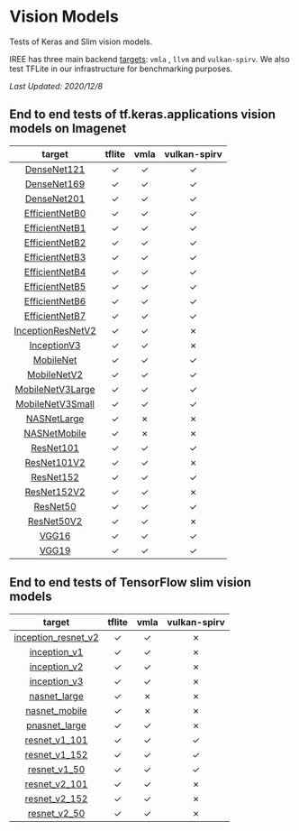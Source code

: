 # Vision Models

Tests of Keras and Slim vision models.

IREE has three main backend
[targets](https://github.com/google/iree/tree/main/iree/compiler/Dialect/HAL/Target):
`vmla` , `llvm` and `vulkan-spirv`. We also test TFLite in our
infrastructure for benchmarking purposes.

*Last Updated: 2020/12/8*

## End to end tests of tf.keras.applications vision models on Imagenet

|                                                               target                                                              |                    tflite                    |                     vmla                     |                 vulkan-spirv                 |
|:---------------------------------------------------------------------------------------------------------------------------------:|:--------------------------------------------:|:--------------------------------------------:|:--------------------------------------------:|
|    [DenseNet121](https://github.com/google/iree/tree/main/integrations/tensorflow/e2e/keras/applications/vision_model_test.py)    | <span class="success-table-element">✓</span> | <span class="success-table-element">✓</span> | <span class="success-table-element">✓</span> |
|    [DenseNet169](https://github.com/google/iree/tree/main/integrations/tensorflow/e2e/keras/applications/vision_model_test.py)    | <span class="success-table-element">✓</span> | <span class="success-table-element">✓</span> | <span class="success-table-element">✓</span> |
|    [DenseNet201](https://github.com/google/iree/tree/main/integrations/tensorflow/e2e/keras/applications/vision_model_test.py)    | <span class="success-table-element">✓</span> | <span class="success-table-element">✓</span> | <span class="success-table-element">✓</span> |
|   [EfficientNetB0](https://github.com/google/iree/tree/main/integrations/tensorflow/e2e/keras/applications/vision_model_test.py)  | <span class="success-table-element">✓</span> | <span class="success-table-element">✓</span> | <span class="success-table-element">✓</span> |
|   [EfficientNetB1](https://github.com/google/iree/tree/main/integrations/tensorflow/e2e/keras/applications/vision_model_test.py)  | <span class="success-table-element">✓</span> | <span class="success-table-element">✓</span> | <span class="success-table-element">✓</span> |
|   [EfficientNetB2](https://github.com/google/iree/tree/main/integrations/tensorflow/e2e/keras/applications/vision_model_test.py)  | <span class="success-table-element">✓</span> | <span class="success-table-element">✓</span> | <span class="success-table-element">✓</span> |
|   [EfficientNetB3](https://github.com/google/iree/tree/main/integrations/tensorflow/e2e/keras/applications/vision_model_test.py)  | <span class="success-table-element">✓</span> | <span class="success-table-element">✓</span> | <span class="success-table-element">✓</span> |
|   [EfficientNetB4](https://github.com/google/iree/tree/main/integrations/tensorflow/e2e/keras/applications/vision_model_test.py)  | <span class="success-table-element">✓</span> | <span class="success-table-element">✓</span> | <span class="success-table-element">✓</span> |
|   [EfficientNetB5](https://github.com/google/iree/tree/main/integrations/tensorflow/e2e/keras/applications/vision_model_test.py)  | <span class="success-table-element">✓</span> | <span class="success-table-element">✓</span> | <span class="success-table-element">✓</span> |
|   [EfficientNetB6](https://github.com/google/iree/tree/main/integrations/tensorflow/e2e/keras/applications/vision_model_test.py)  | <span class="success-table-element">✓</span> | <span class="success-table-element">✓</span> | <span class="success-table-element">✓</span> |
|   [EfficientNetB7](https://github.com/google/iree/tree/main/integrations/tensorflow/e2e/keras/applications/vision_model_test.py)  | <span class="success-table-element">✓</span> | <span class="success-table-element">✓</span> | <span class="success-table-element">✓</span> |
| [InceptionResNetV2](https://github.com/google/iree/tree/main/integrations/tensorflow/e2e/keras/applications/vision_model_test.py) | <span class="success-table-element">✓</span> | <span class="success-table-element">✓</span> | <span class="failure-table-element">✗</span> |
|    [InceptionV3](https://github.com/google/iree/tree/main/integrations/tensorflow/e2e/keras/applications/vision_model_test.py)    | <span class="success-table-element">✓</span> | <span class="success-table-element">✓</span> | <span class="failure-table-element">✗</span> |
|     [MobileNet](https://github.com/google/iree/tree/main/integrations/tensorflow/e2e/keras/applications/vision_model_test.py)     | <span class="success-table-element">✓</span> | <span class="success-table-element">✓</span> | <span class="success-table-element">✓</span> |
|    [MobileNetV2](https://github.com/google/iree/tree/main/integrations/tensorflow/e2e/keras/applications/vision_model_test.py)    | <span class="success-table-element">✓</span> | <span class="success-table-element">✓</span> | <span class="success-table-element">✓</span> |
|  [MobileNetV3Large](https://github.com/google/iree/tree/main/integrations/tensorflow/e2e/keras/applications/vision_model_test.py) | <span class="success-table-element">✓</span> | <span class="success-table-element">✓</span> | <span class="success-table-element">✓</span> |
|  [MobileNetV3Small](https://github.com/google/iree/tree/main/integrations/tensorflow/e2e/keras/applications/vision_model_test.py) | <span class="success-table-element">✓</span> | <span class="success-table-element">✓</span> | <span class="success-table-element">✓</span> |
|    [NASNetLarge](https://github.com/google/iree/tree/main/integrations/tensorflow/e2e/keras/applications/vision_model_test.py)    | <span class="success-table-element">✓</span> | <span class="failure-table-element">✗</span> | <span class="failure-table-element">✗</span> |
|    [NASNetMobile](https://github.com/google/iree/tree/main/integrations/tensorflow/e2e/keras/applications/vision_model_test.py)   | <span class="success-table-element">✓</span> | <span class="failure-table-element">✗</span> | <span class="failure-table-element">✗</span> |
|     [ResNet101](https://github.com/google/iree/tree/main/integrations/tensorflow/e2e/keras/applications/vision_model_test.py)     | <span class="success-table-element">✓</span> | <span class="success-table-element">✓</span> | <span class="success-table-element">✓</span> |
|    [ResNet101V2](https://github.com/google/iree/tree/main/integrations/tensorflow/e2e/keras/applications/vision_model_test.py)    | <span class="success-table-element">✓</span> | <span class="success-table-element">✓</span> | <span class="failure-table-element">✗</span> |
|     [ResNet152](https://github.com/google/iree/tree/main/integrations/tensorflow/e2e/keras/applications/vision_model_test.py)     | <span class="success-table-element">✓</span> | <span class="success-table-element">✓</span> | <span class="success-table-element">✓</span> |
|    [ResNet152V2](https://github.com/google/iree/tree/main/integrations/tensorflow/e2e/keras/applications/vision_model_test.py)    | <span class="success-table-element">✓</span> | <span class="success-table-element">✓</span> | <span class="failure-table-element">✗</span> |
|      [ResNet50](https://github.com/google/iree/tree/main/integrations/tensorflow/e2e/keras/applications/vision_model_test.py)     | <span class="success-table-element">✓</span> | <span class="success-table-element">✓</span> | <span class="success-table-element">✓</span> |
|     [ResNet50V2](https://github.com/google/iree/tree/main/integrations/tensorflow/e2e/keras/applications/vision_model_test.py)    | <span class="success-table-element">✓</span> | <span class="success-table-element">✓</span> | <span class="failure-table-element">✗</span> |
|       [VGG16](https://github.com/google/iree/tree/main/integrations/tensorflow/e2e/keras/applications/vision_model_test.py)       | <span class="success-table-element">✓</span> | <span class="success-table-element">✓</span> | <span class="success-table-element">✓</span> |
|       [VGG19](https://github.com/google/iree/tree/main/integrations/tensorflow/e2e/keras/applications/vision_model_test.py)       | <span class="success-table-element">✓</span> | <span class="success-table-element">✓</span> | <span class="success-table-element">✓</span> |

## End to end tests of TensorFlow slim vision models

|                                                                  target                                                                  |                    tflite                    |                     vmla                     |                 vulkan-spirv                 |
|:----------------------------------------------------------------------------------------------------------------------------------------:|:--------------------------------------------:|:--------------------------------------------:|:--------------------------------------------:|
| [inception_resnet_v2](https://github.com/google/iree/tree/main/integrations/tensorflow/e2e/slim_vision_models/slim_vision_model_test.py) | <span class="success-table-element">✓</span> | <span class="success-table-element">✓</span> | <span class="failure-table-element">✗</span> |
|     [inception_v1](https://github.com/google/iree/tree/main/integrations/tensorflow/e2e/slim_vision_models/slim_vision_model_test.py)    | <span class="success-table-element">✓</span> | <span class="success-table-element">✓</span> | <span class="failure-table-element">✗</span> |
|     [inception_v2](https://github.com/google/iree/tree/main/integrations/tensorflow/e2e/slim_vision_models/slim_vision_model_test.py)    | <span class="success-table-element">✓</span> | <span class="success-table-element">✓</span> | <span class="failure-table-element">✗</span> |
|     [inception_v3](https://github.com/google/iree/tree/main/integrations/tensorflow/e2e/slim_vision_models/slim_vision_model_test.py)    | <span class="success-table-element">✓</span> | <span class="success-table-element">✓</span> | <span class="failure-table-element">✗</span> |
|     [nasnet_large](https://github.com/google/iree/tree/main/integrations/tensorflow/e2e/slim_vision_models/slim_vision_model_test.py)    | <span class="success-table-element">✓</span> | <span class="failure-table-element">✗</span> | <span class="failure-table-element">✗</span> |
|    [nasnet_mobile](https://github.com/google/iree/tree/main/integrations/tensorflow/e2e/slim_vision_models/slim_vision_model_test.py)    | <span class="success-table-element">✓</span> | <span class="failure-table-element">✗</span> | <span class="failure-table-element">✗</span> |
|    [pnasnet_large](https://github.com/google/iree/tree/main/integrations/tensorflow/e2e/slim_vision_models/slim_vision_model_test.py)    | <span class="success-table-element">✓</span> | <span class="success-table-element">✓</span> | <span class="failure-table-element">✗</span> |
|    [resnet_v1_101](https://github.com/google/iree/tree/main/integrations/tensorflow/e2e/slim_vision_models/slim_vision_model_test.py)    | <span class="success-table-element">✓</span> | <span class="success-table-element">✓</span> | <span class="success-table-element">✓</span> |
|    [resnet_v1_152](https://github.com/google/iree/tree/main/integrations/tensorflow/e2e/slim_vision_models/slim_vision_model_test.py)    | <span class="success-table-element">✓</span> | <span class="success-table-element">✓</span> | <span class="success-table-element">✓</span> |
|     [resnet_v1_50](https://github.com/google/iree/tree/main/integrations/tensorflow/e2e/slim_vision_models/slim_vision_model_test.py)    | <span class="success-table-element">✓</span> | <span class="success-table-element">✓</span> | <span class="success-table-element">✓</span> |
|    [resnet_v2_101](https://github.com/google/iree/tree/main/integrations/tensorflow/e2e/slim_vision_models/slim_vision_model_test.py)    | <span class="success-table-element">✓</span> | <span class="success-table-element">✓</span> | <span class="failure-table-element">✗</span> |
|    [resnet_v2_152](https://github.com/google/iree/tree/main/integrations/tensorflow/e2e/slim_vision_models/slim_vision_model_test.py)    | <span class="success-table-element">✓</span> | <span class="success-table-element">✓</span> | <span class="failure-table-element">✗</span> |
|     [resnet_v2_50](https://github.com/google/iree/tree/main/integrations/tensorflow/e2e/slim_vision_models/slim_vision_model_test.py)    | <span class="success-table-element">✓</span> | <span class="success-table-element">✓</span> | <span class="failure-table-element">✗</span> |
